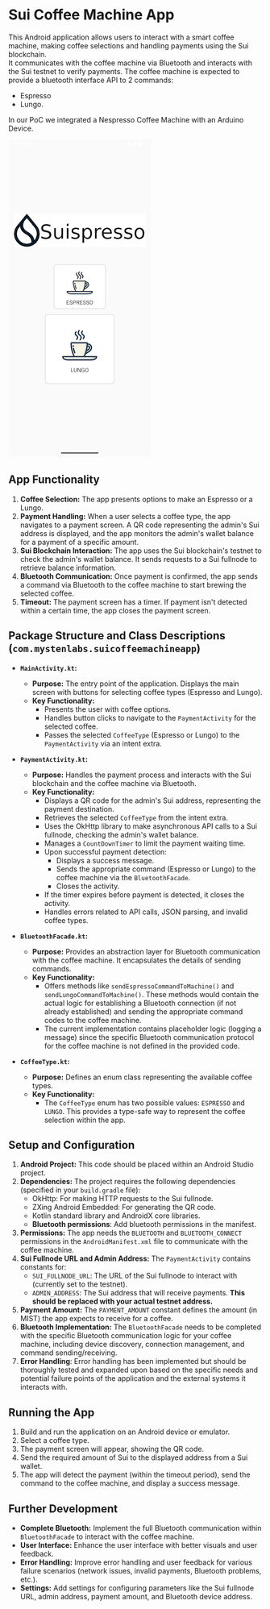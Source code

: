# Sui Coffee Machine App

This Android application allows users to interact with a smart coffee machine, making coffee selections and handling payments using the Sui blockchain.  
It communicates with the coffee machine via Bluetooth and interacts with the Sui testnet to verify payments.
The coffee machine is expected to provide a bluetooth interface API to 2 commands:
- Espresso
- Lungo.

In our PoC we integrated a Nespresso Coffee Machine with an Arduino Device.

![App Screenshot](app_screenshot.png)

## App Functionality

1.  **Coffee Selection:** The app presents options to make an Espresso or a Lungo.
2.  **Payment Handling:** When a user selects a coffee type, the app navigates to a payment screen.  A QR code representing the admin's Sui address is displayed, and the app monitors the admin's wallet balance for a payment of a specific amount.
3.  **Sui Blockchain Interaction:** The app uses the Sui blockchain's testnet to check the admin's wallet balance. It sends requests to a Sui fullnode to retrieve balance information.
4.  **Bluetooth Communication:** Once payment is confirmed, the app sends a command via Bluetooth to the coffee machine to start brewing the selected coffee.
5.  **Timeout:** The payment screen has a timer. If payment isn't detected within a certain time, the app closes the payment screen.

## Package Structure and Class Descriptions (`com.mystenlabs.suicoffeemachineapp`)

*   **`MainActivity.kt`:**
    *   **Purpose:** The entry point of the application. Displays the main screen with buttons for selecting coffee types (Espresso and Lungo).
    *   **Key Functionality:**
        *   Presents the user with coffee options.
        *   Handles button clicks to navigate to the `PaymentActivity` for the selected coffee.
        *   Passes the selected `CoffeeType` (Espresso or Lungo) to the `PaymentActivity` via an intent extra.

*   **`PaymentActivity.kt`:**
    *   **Purpose:** Handles the payment process and interacts with the Sui blockchain and the coffee machine via Bluetooth.
    *   **Key Functionality:**
        *   Displays a QR code for the admin's Sui address, representing the payment destination.
        *   Retrieves the selected `CoffeeType` from the intent extra.
        *   Uses the OkHttp library to make asynchronous API calls to a Sui fullnode, checking the admin's wallet balance.
        *   Manages a `CountDownTimer` to limit the payment waiting time.
        *   Upon successful payment detection:
            *   Displays a success message.
            *   Sends the appropriate command (Espresso or Lungo) to the coffee machine via the `BluetoothFacade`.
            *   Closes the activity.
        *   If the timer expires before payment is detected, it closes the activity.
        *   Handles errors related to API calls, JSON parsing, and invalid coffee types.

*   **`BluetoothFacade.kt`:**
    *   **Purpose:** Provides an abstraction layer for Bluetooth communication with the coffee machine.  It encapsulates the details of sending commands.
    *   **Key Functionality:**
        *   Offers methods like `sendEspressoCommandToMachine()` and `sendLungoCommandToMachine()`.  These methods would contain the actual logic for establishing a Bluetooth connection (if not already established) and sending the appropriate command codes to the coffee machine.
        *   The current implementation contains placeholder logic (logging a message) since the specific Bluetooth communication protocol for the coffee machine is not defined in the provided code.

*   **`CoffeeType.kt`:**
    *   **Purpose:** Defines an enum class representing the available coffee types.
    *   **Key Functionality:**
        *   The `CoffeeType` enum has two possible values: `ESPRESSO` and `LUNGO`.  This provides a type-safe way to represent the coffee selection within the app.

## Setup and Configuration

1.  **Android Project:**  This code should be placed within an Android Studio project.
2.  **Dependencies:** The project requires the following dependencies (specified in your `build.gradle` file):
    *   OkHttp: For making HTTP requests to the Sui fullnode.
    *   ZXing Android Embedded: For generating the QR code.
    *   Kotlin standard library and AndroidX core libraries.
    * **Bluetooth permissions**: Add bluetooth permissions in the manifest.
3.  **Permissions:** The app needs the `BLUETOOTH` and `BLUETOOTH_CONNECT` permissions in the `AndroidManifest.xml` file to communicate with the coffee machine.
4.  **Sui Fullnode URL and Admin Address:**  The `PaymentActivity` contains constants for:
    *   `SUI_FULLNODE_URL`: The URL of the Sui fullnode to interact with (currently set to the testnet).
    *   `ADMIN_ADDRESS`: The Sui address that will receive payments. **This should be replaced with your actual testnet address.**
5.  **Payment Amount:** The `PAYMENT_AMOUNT` constant defines the amount (in MIST) the app expects to receive for a coffee.
6.  **Bluetooth Implementation:**  The `BluetoothFacade` needs to be completed with the specific Bluetooth communication logic for your coffee machine, including device discovery, connection management, and command sending/receiving.
7.  **Error Handling**: Error handling has been implemented but should be thoroughly tested and expanded upon based on the specific needs and potential failure points of the application and the external systems it interacts with.

## Running the App

1.  Build and run the application on an Android device or emulator.
2.  Select a coffee type.
3.  The payment screen will appear, showing the QR code.
4.  Send the required amount of Sui to the displayed address from a Sui wallet.
5.  The app will detect the payment (within the timeout period), send the command to the coffee machine, and display a success message.

## Further Development

*   **Complete Bluetooth:** Implement the full Bluetooth communication within `BluetoothFacade` to interact with the coffee machine.
*   **User Interface:** Enhance the user interface with better visuals and user feedback.
*   **Error Handling:**  Improve error handling and user feedback for various failure scenarios (network issues, invalid payments, Bluetooth problems, etc.).
*   **Settings:** Add settings for configuring parameters like the Sui fullnode URL, admin address, payment amount, and Bluetooth device address.
